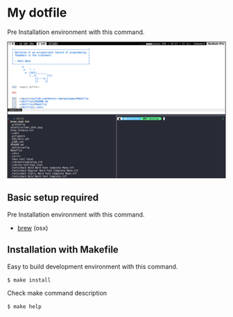 # My dotfile
Pre Installation environment with this command.

![screenshot](./assets/screen_shot.png)

## Basic setup required
Pre Installation environment with this command.
- [brew](https://brew.sh/) (osx)

## Installation with Makefile
Easy to build development environment with this command.
```
$ make install
```

Check make command description
```
$ make help
```
